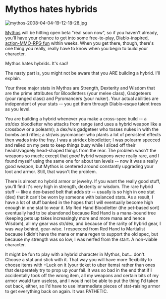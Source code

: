 # Mythos hates hybrids

![mythos-2008-04-04-19-12-18-28.jpg](http://westkarana.com/wp-content/uploads/2008/04/mythos-2008-04-04-19-12-18-28.jpg)

[Mythos](http://westkarana.com/index.php/category/mmos/mythos/) will be hitting open beta "real soon now", so if you haven't already, you'll have your chance to get into some free-to-play, Diablo-inspired, [action-MMO-RPG fun](http://www.massively.com/category/mythos/) within weeks. When you get there, though, there's one thing you really, really have to know when you begin to build your character.

Mythos hates hybrids. It's sad!

The nasty part is, you might not be aware that you ARE building a hybrid. I'll explain.

Your three major stats in Mythos are Strength, Dexterity and Wisdom that are the prime attributes for Bloodletters (your melee class), Gadgeteers (your ranged class) and Pyromancers (your nuker). Your actual abilities are independent of your stats -- you get them through Diablo-esque talent trees as you level.

You are building a hybrid whenever you make a cross-spec build -- a str/dex bloodletter who attacks from range (and uses a hybrid weapon like a crossbow or a polearm); a dex/wis gadgeteer who tosses nukes in with the bombs and rifles; a str/wis pyromancer who plants a lot of persistent effects then wades into the fray. I was a str/dex bloodletter; I was polearm specced and relied on my pets to keep things busy while I sliced off their heads/vaguely head-shaped things from the rear. The problem wasn't the weapons so much; except that *good* hybrid weapons were really rare, and I found myself using the same one for about ten levels -- now it was a really good weapon, but Mythos is centered around constantly upgrading your loot and armor. Still, that wasn't the problem.

There is almost no hybrid armor or jewelry. If you want the really good stuff, you'll find it's very high in strength, dexterity or wisdom. The rare hybrid stuff -- like a dex-based belt that adds str -- usually is so high in one stat (dex) that it can't be worn by someone with balanced stats. As a result, I have a lot of stuff banked in the hopes that I will eventually become high enough in one stat to wear it. My Red Hand Bloodletter (the pet-based sort) eventually had to be abandoned because Red Hand is a mana-bound tree (keeping pets up takes increasingly more and more mana and hence Wisdom), all my gear was str/dex, and because of the rarity of hybrid gear, I was way behind, gear-wise. I respecced from Red Hand to Martialist because I didn't have the mana or mana regen to support the old spec, but because my strength was so low, I was nerfed from the start. A non-viable character.

It might be fun to play with a hybrid character in Mythos, but... don't. Choose a stat and stick with it. That way you will have more flexibility to choose items with +Luck on it (your ticket to uber items) rather than ones that desperately try to prop up your fail. It was so bad in the end that if I accidentally took off the wrong item, all my weapons and certain bits of my armor would turn useless, and I would not be able to put the thing I'd taken out back, either, so I'd have to use intermediate pieces of stat-raising armor to get everything back on again. It was PATHETIC.

